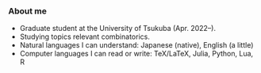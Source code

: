 <!-- ### Hi there 👋 -->
### About me
- Graduate student at the University of Tsukuba (Apr. 2022&ndash;).
- Studying topics relevant combinatorics.
- Natural languages I can understand: Japanese (native), English (a little)
- Computer languages I can read or write: TeX/LaTeX, Julia, Python, Lua, R
<!--
**tagacchy/tagacchy** is a ✨ _special_ ✨ repository because its `README.md` (this file) appears on your GitHub profile.

Here are some ideas to get you started:

- 🔭 I’m currently working on ...
- 🌱 I’m currently learning ...
- 👯 I’m looking to collaborate on ...
- 🤔 I’m looking for help with ...
- 💬 Ask me about ...
- 📫 How to reach me: ...
- 😄 Pronouns: ...
- ⚡ Fun fact: ...
-->
